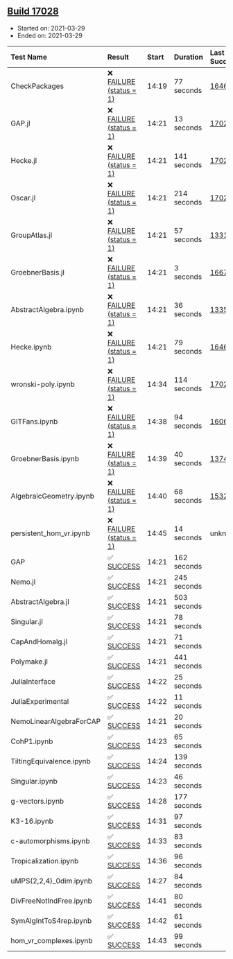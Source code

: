 ## [Build 17028](https://oscarci.mathematik.uni-kl.de/job/oscar/17028/)

* Started on: 2021-03-29
* Ended on: 2021-03-29

| Test Name    | Result | Start | Duration | Last Success | First Failure |
|:-------------|:-------|:------|:---------|:-------------|:--------------|
| CheckPackages | ❌ [FAILURE (status = 1)](https://oscarci.mathematik.uni-kl.de/job/oscar/17028/artifact/logs/build-17028/CheckPackages.log) | 14:19 | 77 seconds | [16463](https://oscarci.mathematik.uni-kl.de/job/oscar/16463/) | [16464](https://oscarci.mathematik.uni-kl.de/job/oscar/16464/) |
| GAP.jl | ❌ [FAILURE (status = 1)](https://oscarci.mathematik.uni-kl.de/job/oscar/17028/artifact/logs/build-17028/GAP.jl.log) | 14:21 | 13 seconds | [17027](https://oscarci.mathematik.uni-kl.de/job/oscar/17027/) | [17028](https://oscarci.mathematik.uni-kl.de/job/oscar/17028/) |
| Hecke.jl | ❌ [FAILURE (status = 1)](https://oscarci.mathematik.uni-kl.de/job/oscar/17028/artifact/logs/build-17028/Hecke.jl.log) | 14:21 | 141 seconds | [17022](https://oscarci.mathematik.uni-kl.de/job/oscar/17022/) | [17023](https://oscarci.mathematik.uni-kl.de/job/oscar/17023/) |
| Oscar.jl | ❌ [FAILURE (status = 1)](https://oscarci.mathematik.uni-kl.de/job/oscar/17028/artifact/logs/build-17028/Oscar.jl.log) | 14:21 | 214 seconds | [17022](https://oscarci.mathematik.uni-kl.de/job/oscar/17022/) | [17023](https://oscarci.mathematik.uni-kl.de/job/oscar/17023/) |
| GroupAtlas.jl | ❌ [FAILURE (status = 1)](https://oscarci.mathematik.uni-kl.de/job/oscar/17028/artifact/logs/build-17028/GroupAtlas.jl.log) | 14:21 | 57 seconds | [13311](https://oscarci.mathematik.uni-kl.de/job/oscar/13311/) | [13312](https://oscarci.mathematik.uni-kl.de/job/oscar/13312/) |
| GroebnerBasis.jl | ❌ [FAILURE (status = 1)](https://oscarci.mathematik.uni-kl.de/job/oscar/17028/artifact/logs/build-17028/GroebnerBasis.jl.log) | 14:21 | 3 seconds | [16676](https://oscarci.mathematik.uni-kl.de/job/oscar/16676/) | [16677](https://oscarci.mathematik.uni-kl.de/job/oscar/16677/) |
| AbstractAlgebra.ipynb | ❌ [FAILURE (status = 1)](https://oscarci.mathematik.uni-kl.de/job/oscar/17028/artifact/logs/build-17028/AbstractAlgebra.ipynb.log) | 14:21 | 36 seconds | [13355](https://oscarci.mathematik.uni-kl.de/job/oscar/13355/) | [13356](https://oscarci.mathematik.uni-kl.de/job/oscar/13356/) |
| Hecke.ipynb | ❌ [FAILURE (status = 1)](https://oscarci.mathematik.uni-kl.de/job/oscar/17028/artifact/logs/build-17028/Hecke.ipynb.log) | 14:21 | 79 seconds | [16463](https://oscarci.mathematik.uni-kl.de/job/oscar/16463/) | [16464](https://oscarci.mathematik.uni-kl.de/job/oscar/16464/) |
| wronski-poly.ipynb | ❌ [FAILURE (status = 1)](https://oscarci.mathematik.uni-kl.de/job/oscar/17028/artifact/logs/build-17028/wronski-poly.ipynb.log) | 14:34 | 114 seconds | [17026](https://oscarci.mathematik.uni-kl.de/job/oscar/17026/) | [17027](https://oscarci.mathematik.uni-kl.de/job/oscar/17027/) |
| GITFans.ipynb | ❌ [FAILURE (status = 1)](https://oscarci.mathematik.uni-kl.de/job/oscar/17028/artifact/logs/build-17028/GITFans.ipynb.log) | 14:38 | 94 seconds | [16068](https://oscarci.mathematik.uni-kl.de/job/oscar/16068/) | [16069](https://oscarci.mathematik.uni-kl.de/job/oscar/16069/) |
| GroebnerBasis.ipynb | ❌ [FAILURE (status = 1)](https://oscarci.mathematik.uni-kl.de/job/oscar/17028/artifact/logs/build-17028/GroebnerBasis.ipynb.log) | 14:39 | 40 seconds | [13748](https://oscarci.mathematik.uni-kl.de/job/oscar/13748/) | [13749](https://oscarci.mathematik.uni-kl.de/job/oscar/13749/) |
| AlgebraicGeometry.ipynb | ❌ [FAILURE (status = 1)](https://oscarci.mathematik.uni-kl.de/job/oscar/17028/artifact/logs/build-17028/AlgebraicGeometry.ipynb.log) | 14:40 | 68 seconds | [15322](https://oscarci.mathematik.uni-kl.de/job/oscar/15322/) | [15323](https://oscarci.mathematik.uni-kl.de/job/oscar/15323/) |
| persistent_hom_vr.ipynb | ❌ [FAILURE (status = 1)](https://oscarci.mathematik.uni-kl.de/job/oscar/17028/artifact/logs/build-17028/persistent_hom_vr.ipynb.log) | 14:45 | 14 seconds | unknown | unknown |
| GAP | ✅ [SUCCESS](https://oscarci.mathematik.uni-kl.de/job/oscar/17028/artifact/logs/build-17028/GAP.log) | 14:21 | 162 seconds |  |  |
| Nemo.jl | ✅ [SUCCESS](https://oscarci.mathematik.uni-kl.de/job/oscar/17028/artifact/logs/build-17028/Nemo.jl.log) | 14:21 | 245 seconds |  |  |
| AbstractAlgebra.jl | ✅ [SUCCESS](https://oscarci.mathematik.uni-kl.de/job/oscar/17028/artifact/logs/build-17028/AbstractAlgebra.jl.log) | 14:21 | 503 seconds |  |  |
| Singular.jl | ✅ [SUCCESS](https://oscarci.mathematik.uni-kl.de/job/oscar/17028/artifact/logs/build-17028/Singular.jl.log) | 14:21 | 78 seconds |  |  |
| CapAndHomalg.jl | ✅ [SUCCESS](https://oscarci.mathematik.uni-kl.de/job/oscar/17028/artifact/logs/build-17028/CapAndHomalg.jl.log) | 14:21 | 71 seconds |  |  |
| Polymake.jl | ✅ [SUCCESS](https://oscarci.mathematik.uni-kl.de/job/oscar/17028/artifact/logs/build-17028/Polymake.jl.log) | 14:21 | 441 seconds |  |  |
| JuliaInterface | ✅ [SUCCESS](https://oscarci.mathematik.uni-kl.de/job/oscar/17028/artifact/logs/build-17028/JuliaInterface.log) | 14:22 | 25 seconds |  |  |
| JuliaExperimental | ✅ [SUCCESS](https://oscarci.mathematik.uni-kl.de/job/oscar/17028/artifact/logs/build-17028/JuliaExperimental.log) | 14:22 | 11 seconds |  |  |
| NemoLinearAlgebraForCAP | ✅ [SUCCESS](https://oscarci.mathematik.uni-kl.de/job/oscar/17028/artifact/logs/build-17028/NemoLinearAlgebraForCAP.log) | 14:21 | 20 seconds |  |  |
| CohP1.ipynb | ✅ [SUCCESS](https://oscarci.mathematik.uni-kl.de/job/oscar/17028/artifact/logs/build-17028/CohP1.ipynb.log) | 14:23 | 65 seconds |  |  |
| TiltingEquivalence.ipynb | ✅ [SUCCESS](https://oscarci.mathematik.uni-kl.de/job/oscar/17028/artifact/logs/build-17028/TiltingEquivalence.ipynb.log) | 14:24 | 139 seconds |  |  |
| Singular.ipynb | ✅ [SUCCESS](https://oscarci.mathematik.uni-kl.de/job/oscar/17028/artifact/logs/build-17028/Singular.ipynb.log) | 14:23 | 46 seconds |  |  |
| g-vectors.ipynb | ✅ [SUCCESS](https://oscarci.mathematik.uni-kl.de/job/oscar/17028/artifact/logs/build-17028/g-vectors.ipynb.log) | 14:28 | 177 seconds |  |  |
| K3-16.ipynb | ✅ [SUCCESS](https://oscarci.mathematik.uni-kl.de/job/oscar/17028/artifact/logs/build-17028/K3-16.ipynb.log) | 14:31 | 97 seconds |  |  |
| c-automorphisms.ipynb | ✅ [SUCCESS](https://oscarci.mathematik.uni-kl.de/job/oscar/17028/artifact/logs/build-17028/c-automorphisms.ipynb.log) | 14:33 | 83 seconds |  |  |
| Tropicalization.ipynb | ✅ [SUCCESS](https://oscarci.mathematik.uni-kl.de/job/oscar/17028/artifact/logs/build-17028/Tropicalization.ipynb.log) | 14:36 | 96 seconds |  |  |
| uMPS(2,2,4)_0dim.ipynb | ✅ [SUCCESS](https://oscarci.mathematik.uni-kl.de/job/oscar/17028/artifact/logs/build-17028/uMPS-2-2-4-_0dim.ipynb.log) | 14:27 | 84 seconds |  |  |
| DivFreeNotIndFree.ipynb | ✅ [SUCCESS](https://oscarci.mathematik.uni-kl.de/job/oscar/17028/artifact/logs/build-17028/DivFreeNotIndFree.ipynb.log) | 14:41 | 80 seconds |  |  |
| SymAlgIntToS4rep.ipynb | ✅ [SUCCESS](https://oscarci.mathematik.uni-kl.de/job/oscar/17028/artifact/logs/build-17028/SymAlgIntToS4rep.ipynb.log) | 14:42 | 61 seconds |  |  |
| hom_vr_complexes.ipynb | ✅ [SUCCESS](https://oscarci.mathematik.uni-kl.de/job/oscar/17028/artifact/logs/build-17028/hom_vr_complexes.ipynb.log) | 14:43 | 99 seconds |  |  |
